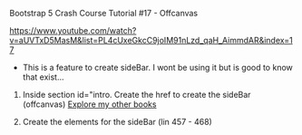 Bootstrap 5 Crash Course Tutorial #17 - Offcanvas

https://www.youtube.com/watch?v=aUVTxD5MasM&list=PL4cUxeGkcC9joIM91nLzd_qaH_AimmdAR&index=17

- This is a feature to create sideBar. I wont be using it but is good to know that exist...

1. Inside section id="intro. Create the href to create the sideBar (offcanvas)
   <a href="#sidebar" class="d-block mt-3" data-bs-toggle="offcanvas" role="button" aria-controls="sidebar">
   Explore my other books
   </a>
   </div>

2. Create the elements for the sideBar (lin 457 - 468)
